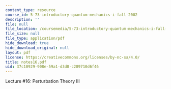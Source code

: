 ```yaml
---
content_type: resource
course_id: 5-73-introductory-quantum-mechanics-i-fall-2002
description: ''
file: null
file_location: /coursemedia/5-73-introductory-quantum-mechanics-i-fall-2002/37c10929908e59a1d3d0c289710d6f46_notes16.pdf
file_size: null
file_type: application/pdf
hide_download: true
hide_download_original: null
layout: pdf
license: https://creativecommons.org/licenses/by-nc-sa/4.0/
title: notes16.pdf
uid: 37c10929-908e-59a1-d3d0-c289710d6f46
---
```

Lecture #16: Perturbation Theory III